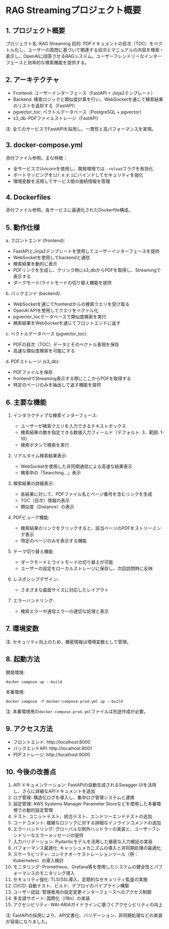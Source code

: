# RAG Streamingプロジェクト概要

## 1. プロジェクト概要
プロジェクト名: RAG Streaming
目的: PDFドキュメントの目次（TOC）をベクトル化し、ユーザーの質問に基づいて関連する目次とマニュアルの内容を検索・表示し、OpenAIに回答させるRAGシステム。ユーザーフレンドリーなインターフェースと効率的な検索機能を提供する。

## 2. アーキテクチャ
- Frontend: ユーザーインターフェース（FastAPI + Jinja2テンプレート）
- Backend: 検索ロジックと類似度計算を行い、WebSocketを通じて検索結果のリストを返却する（FastAPI）
- pgvector_toc: ベクトルデータベース（PostgreSQL + pgvector）
- s3_db: PDFファイルストレージ（FastAPI）

注: 全てのサービスでFastAPIを採用し、一貫性と高パフォーマンスを実現。

## 3. docker-compose.yml
添付ファイル参照。主な特徴：
- 全サービスでUvicornを使用し、開発環境では`--reload`フラグを有効化
- ポートマッピングを`127.0.0.1`にバインドしてセキュリティを強化
- 環境変数を活用してサービス間の接続情報を管理

## 4. Dockerfiles
添付ファイル参照。各サービスに最適化されたDockerfile構成。

## 5. 動作仕様

a. フロントエンド (frontend):
- FastAPIとJinja2テンプレートを使用してユーザーインターフェースを提供
- WebSocketを使用してbackendと通信
- 検索結果を動的に表示
- PDFリンクを生成し、クリック時にs3_dbからPDFを取得し、Streamingで表示する
- ダークモード/ライトモードの切り替え機能を提供

b. バックエンド (backend):
- WebSocketを通じてfrontendからの検索クエリを受け取る
- OpenAI APIを使用してクエリをベクトル化
- pgvector_tocデータベースで類似度検索を実行
- 検索結果をWebSocketを通じてフロントエンドに返す

c. ベクトルデータベース (pgvector_toc):
- PDFの目次（TOC）データとそのベクトル表現を保存
- 高速な類似度検索を可能にする

d. PDFストレージ (s3_db):
- PDFファイルを保存
- frontendでStreaming表示する際にここからPDFを取得する
- 特定のページのみを抽出して返す機能を提供

## 6. 主要な機能
1. インタラクティブな検索インターフェース:
   - ユーザーが検索クエリを入力できるテキストボックス
   - 検索結果の数を指定できる数値入力フィールド（デフォルト: 3、範囲: 1-10）
   - 検索ボタンで検索を実行

2. リアルタイム検索結果表示:
   - WebSocketを使用した非同期通信による高速な結果表示
   - 検索中の「Searching...」表示

3. 検索結果の詳細表示:
   - 各結果に対して、PDFファイル名とページ番号を含むリンクを生成
   - TOC（目次）情報の表示
   - 類似度（Distance）の表示

4. PDFビューア機能:
   - 検索結果のリンクをクリックすると、該当ページのPDFをストリーミング表示
   - 特定のページのみを表示する機能

5. テーマ切り替え機能:
   - ダークモードとライトモードの切り替えが可能
   - ユーザーの設定をローカルストレージに保存し、次回訪問時に反映

6. レスポンシブデザイン:
   - さまざまな画面サイズに対応したレイアウト

7. エラーハンドリング:
   - 検索エラーや通信エラーの適切な処理と表示

## 7. 環境変数

注: セキュリティ向上のため、機密情報は環境変数として管理。

## 8. 起動方法
開発環境:
```
docker compose up --build
```

本番環境:
```
docker compose -f docker-compose.prod.yml up --build
```
注: 本番環境用の`docker-compose.prod.yml`ファイルは別途作成が必要。

## 9. アクセス方法
- フロントエンド: http://localhost:8000
- バックエンドAPI: http://localhost:8001
- PDFストレージ: http://localhost:9000

## 10. 今後の改善点
1. API ドキュメンテーション: FastAPIの自動生成されるSwagger UIを活用し、さらに詳細なAPIドキュメントを追加
2. ログ管理: 構造化ログを導入し、集中ログ管理システムと連携
3. 設定管理: AWS Systems Manager Parameter Storeなどを使用した本番環境での動的設定管理
4. テスト: ユニットテスト、統合テスト、エンドツーエンドテストの追加
5. コードコメント: 複雑なロジックに対する詳細なインラインコメントの追加
6. エラーハンドリング: グローバルな例外ハンドラーの実装と、ユーザーフレンドリーなエラーメッセージの提供
7. 入力バリデーション: Pydanticモデルを活用した厳密な入力検証の実装
8. パフォーマンス最適化: キャッシュメカニズムの導入と非同期処理の最適化
9. スケーラビリティ: コンテナオーケストレーションツール（例：Kubernetes）の導入検討
10. モニタリング: Prometheus、Grafana等を使用したシステムの健全性とパフォーマンスのモニタリング導入
11. セキュリティ強化: TLS/SSL導入、定期的なセキュリティ監査の実施
12. CI/CD: 自動テスト、ビルド、デプロイのパイプライン構築
13. ユーザー認証: 管理者用の設定変更インターフェースへのアクセス制御
14. 多言語サポート: 国際化（i18n）の実装
15. アクセシビリティ: WAI-ARIAガイドラインに基づくアクセシビリティの向上

注: FastAPIの採用により、API文書化、バリデーション、非同期処理などの実装が容易になりました。
